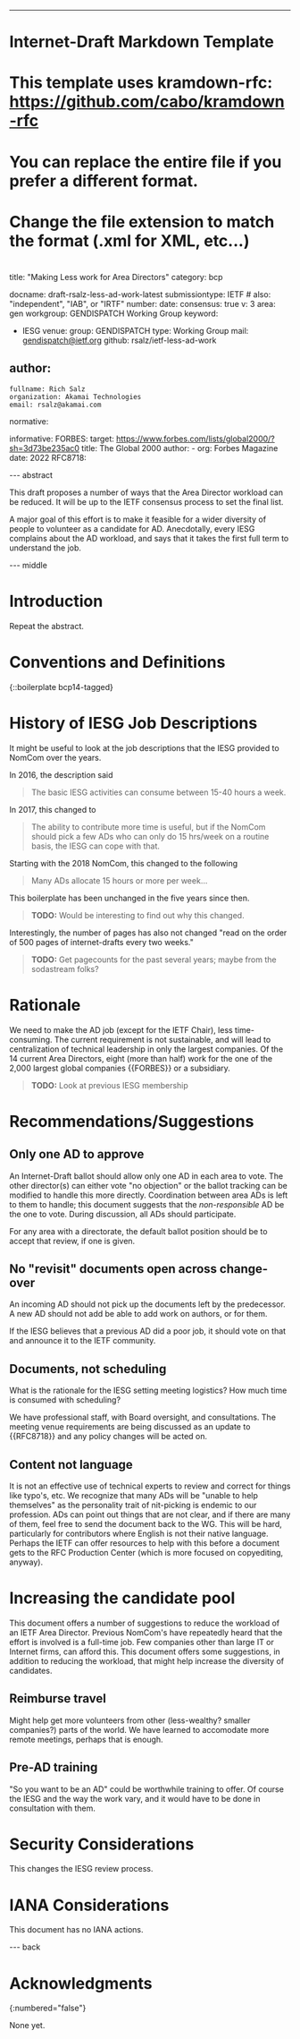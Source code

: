 ---
###
# Internet-Draft Markdown Template
#
# This template uses kramdown-rfc: https://github.com/cabo/kramdown-rfc
# You can replace the entire file if you prefer a different format.
# Change the file extension to match the format (.xml for XML, etc...)
#
###
title: "Making Less work for Area Directors"
category: bcp

docname: draft-rsalz-less-ad-work-latest
submissiontype: IETF  # also: "independent", "IAB", or "IRTF"
number:
date:
consensus: true
v: 3
area: gen
workgroup: GENDISPATCH Working Group
keyword:
 - IESG
venue:
  group: GENDISPATCH
  type: Working Group
  mail: gendispatch@ietf.org
  github: rsalz/ietf-less-ad-work

author:
 -
    fullname: Rich Salz
    organization: Akamai Technologies
    email: rsalz@akamai.com

normative:

informative:
  FORBES:
    target: https://www.forbes.com/lists/global2000/?sh=3d73be235ac0
    title: The Global 2000
    author:
    - org: Forbes Magazine
    date: 2022
  RFC8718:



--- abstract

This draft proposes a number of ways that the Area Director workload can
be reduced. It will be up to the IETF consensus process to set the final
list.

A major goal of this effort is to make it feasible for a wider diversity
of people to volunteer as a candidate for AD. Anecdotally, every IESG
complains about the AD workload, and says that it takes the first
full term to understand the job.


--- middle

# Introduction

Repeat the abstract.

# Conventions and Definitions

{::boilerplate bcp14-tagged}

# History of IESG Job Descriptions

It might be useful to look at the job descriptions that the IESG provided to
NomCom over the years.

In 2016, the description said

> The basic IESG activities can consume between 15-40 hours a week.

In 2017, this changed to

> The ability to contribute more time is useful, but if the NomCom should
> pick a few ADs who can only do 15 hrs/week on a routine basis, the IESG can
> cope with that.

Starting with the 2018 NomCom, this changed to the following

> Many ADs allocate 15 hours or more per week...

This boilerplate has been unchanged in the five years since then.

> **TODO:** Would be interesting to find out why this changed.

Interestingly, the number of pages has also not changed "read on the
order of 500 pages of internet-drafts every two weeks."

> **TODO:** Get pagecounts for the past several years; maybe from the
> sodastream folks?

# Rationale

We need to make the AD job (except for the IETF Chair),
less time-consuming. The current requirement is not sustainable, and will
lead to centralization of technical leadership in only the largest
companies.
Of the 14 current Area Directors, eight (more than half) work for the one
of the 2,000 largest global companies {{FORBES}} or a subsidiary.

> **TODO:** Look at previous IESG membership

# Recommendations/Suggestions

## Only one AD to approve

An Internet-Draft ballot should allow only one AD in each area to vote.
The other director(s) can either vote "no objection" or the ballot
tracking can be modified to handle this more directly.
Coordination between area ADs is left to them to handle; this document
suggests that the *non-responsible* AD be the one to vote.
During discussion, all ADs should participate.

For any area with a directorate, the default ballot position should be
to accept that review, if one is given.

## No "revisit" documents open across change-over

An incoming AD should not pick up the documents left by the predecessor.
A new AD should not add be able to add work on authors, or for them.

If the IESG believes that a previous AD did a poor job, it should vote
on that and announce it to the IETF community.

## Documents, not scheduling

What is the rationale for the IESG setting meeting logistics?
How much time is consumed with scheduling?

We have professional staff, with Board oversight, and consultations.
The meeting venue requirements are being discussed as an update to
{{RFC8718}} and any policy changes will be acted on.

## Content not language

It is not an effective use of technical experts to review and correct
for things like typo's, etc.
We recognize that many ADs will be "unable to help themselves" as
the personality trait of nit-picking is endemic to our profession.
ADs can point out things that are not clear, and if
there are many of them, feel free to send the document back to the WG.
This will be hard, particularly for contributors where English is not
their native language.
Perhaps the IETF can offer resources to help with this before a document
gets to the RFC Production Center (which is more focused on copyediting,
anyway).

# Increasing the candidate pool

This document offers a number of suggestions to reduce the workload
of an IETF Area Director. Previous NomCom's have repeatedly heard that
the effort is involved is a full-time job. Few companies other than
large IT or Internet firms, can afford this.
This document offers some suggestions, in addition to reducing the workload,
that might help increase the diversity of candidates.

## Reimburse travel

Might help get more volunteers from other (less-wealthy? smaller companies?)
parts of the world.
We have learned to accomodate more remote meetings, perhaps that is enough.

## Pre-AD training

"So you want to be an AD" could be worthwhile training to offer.
Of course the IESG and the way the work vary, and it would have to
be done in consultation with them.

# Security Considerations

This changes the IESG review process.

# IANA Considerations

This document has no IANA actions.


--- back

# Acknowledgments
{:numbered="false"}

None yet.
